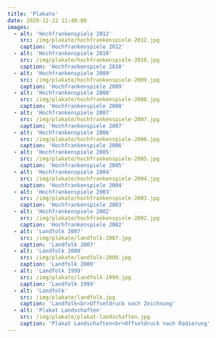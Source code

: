 ```yaml
---
title: 'Plakate'
date: 2020-12-22 11:48:00
images:
  - alt: 'Hochfrankenspiele 2012'
    src: /img/plakate/hochfrankenspiele-2012.jpg
    caption: 'Hochfrankenspiele 2012'
  - alt: 'Hochfrankenspiele 2010'
    src: /img/plakate/hochfrankenspiele-2010.jpg
    caption: 'Hochfrankenspiele 2010'
  - alt: 'Hochfrankenspiele 2009'
    src: /img/plakate/hochfrankenspiele-2009.jpg
    caption: 'Hochfrankenspiele 2009'
  - alt: 'Hochfrankenspiele 2008'
    src: /img/plakate/hochfrankenspiele-2008.jpg
    caption: 'Hochfrankenspiele 2008'
  - alt: 'Hochfrankenspiele 2007'
    src: /img/plakate/hochfrankenspiele-2007.jpg
    caption: 'Hochfrankenspiele 2007'
  - alt: 'Hochfrankenspiele 2006'
    src: /img/plakate/hochfrankenspiele-2006.jpg
    caption: 'Hochfrankenspiele 2006'
  - alt: 'Hochfrankenspiele 2005'
    src: /img/plakate/hochfrankenspiele-2005.jpg
    caption: 'Hochfrankenspiele 2005'
  - alt: 'Hochfrankenspiele 2004'
    src: /img/plakate/hochfrankenspiele-2004.jpg
    caption: 'Hochfrankenspiele 2004'
  - alt: 'Hochfrankenspiele 2003'
    src: /img/plakate/hochfrankenspiele-2003.jpg
    caption: 'Hochfrankenspiele 2003'
  - alt: 'Hochfrankenspiele 2002'
    src: /img/plakate/hochfrankenspiele-2002.jpg
    caption: 'Hochfrankenspiele 2002'
  - alt: 'Landfolk 2007'
    src: /img/plakate/landfolk-2007.jpg
    caption: 'Landfolk 2007'
  - alt: 'Landfolk 2000'
    src: /img/plakate/landfolk-2000.jpg
    caption: 'Landfolk 2000'
  - alt: 'Landfolk 1999'
    src: /img/plakate/landfolk-1999.jpg
    caption: 'Landfolk 1999'
  - alt: 'Landfolk'
    src: /img/plakate/landfolk.jpg
    caption: 'Landfolk<br>Offsetdruck nach Zeichnung'
  - alt: 'Plakat Landschaften'
    src: /img/plakate/plakat-landschaften.jpg
    caption: 'Plakat Landschaften<br>Offsetdruck nach Radierung'
---
```


